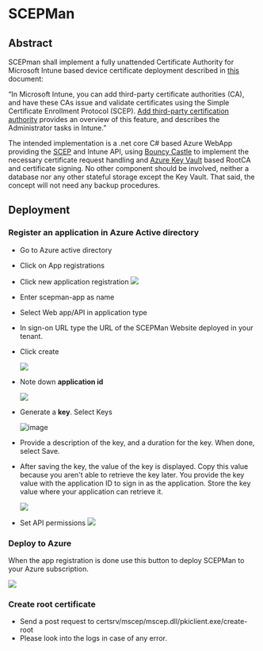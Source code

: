 # SCEPMan
## Abstract
SCEPman shall implement a fully unattended Certificate Authority for Microsoft Intune based device certificate deployment described in [this](https://docs.microsoft.com/en-us/intune/scep-libraries-apis) document:

“In Microsoft Intune, you can add third-party certificate authorities (CA), and have these CAs issue and validate certificates using the Simple Certificate Enrollment Protocol (SCEP). [Add third-party certification authority](https://docs.microsoft.com/en-us/intune/certificate-authority-add-scep-overview) provides an overview of this feature, and describes the Administrator tasks in Intune.”

The intended implementation is a .net core C# based Azure WebApp providing the [SCEP](https://tools.ietf.org/html/draft-gutmann-scep-13) and Intune API, using [Bouncy Castle](https://www.bouncycastle.org) to implement the necessary certificate request handling and [Azure Key Vault](https://docs.microsoft.com/en-us/rest/api/keyvault/) based RootCA and certificate signing. No other component should be involved, neither a database nor any other stateful storage except the Key Vault. That said, the concept will not need any backup procedures.

## Deployment
### Register an application in Azure Active directory

* Go to Azure active directory
* Click on App registrations
* Click new application registration
![](https://user-images.githubusercontent.com/24998910/52491764-d7d7d300-2bed-11e9-8557-d81f6268eb49.jpg)
* Enter scepman-app as name
* Select Web app/API in application type
* In sign-on URL type the URL of the SCEPMan Website deployed in your tenant.  
* Click create

  ![](https://user-images.githubusercontent.com/24998910/52492098-8a0f9a80-2bee-11e9-85d0-056c234a9acc.jpg)
* Note down **application id** 

  ![](https://user-images.githubusercontent.com/24998910/52492194-b9bea280-2bee-11e9-919a-beea90198cdd.jpg)
* Generate a **key**. Select Keys

  ![image](https://user-images.githubusercontent.com/24998910/53296751-ddadf500-3838-11e9-9c0c-9c3a4190d920.png)

* Provide a description of the key, and a duration for the key. When done, select Save.
* After saving the key, the value of the key is displayed. Copy this value because you aren't able to retrieve the key later. You provide the key value with the application ID to sign in as the application. Store the key value where your application can retrieve it.

  ![](https://user-images.githubusercontent.com/24998910/52493652-09eb3400-2bf2-11e9-95f4-f02e9528c3da.jpg)

* Set API permissions
![](https://user-images.githubusercontent.com/1116271/53331414-1e694500-38f1-11e9-90de-ab4137135919.png)

### Deploy to Azure

When the app registration is done use this button to deploy SCEPMan to your Azure subscription.

<a href="https://portal.azure.com/#create/Microsoft.Template/uri/https%3A%2F%2Fraw.githubusercontent.com%2Fglueckkanja%2Fgk-scepman%2Fmaster%2Fazuredeploy.json" target="_blank">
    <img src="http://azuredeploy.net/deploybutton.png"/>
</a>

### Create root certificate

* Send a post request to certsrv/mscep/mscep.dll/pkiclient.exe/create-root
* Please look into the logs in case of any error.